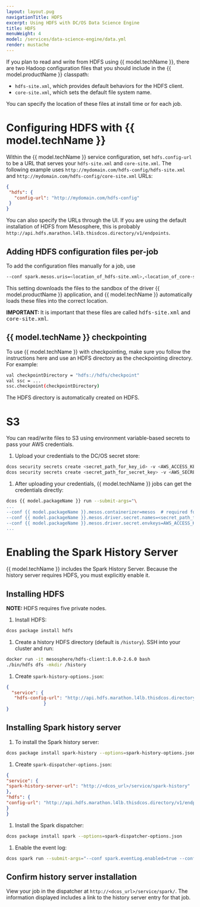```yaml
---
layout: layout.pug
navigationTitle: HDFS
excerpt: Using HDFS with DC/OS Data Science Engine
title: HDFS
menuWeight: 4
model: /services/data-science-engine/data.yml
render: mustache
---
```


If you plan to read and write from HDFS using {{ model.techName }}, there are two Hadoop configuration files that you should include in the {{ model.productName }} classpath:

- `hdfs-site.xml`, which provides default behaviors for the HDFS client.
- `core-site.xml`, which sets the default file system name.

You can specify the location of these files at install time or for each job.

# Configuring HDFS with {{ model.techName }}

Within the {{ model.techName }} service configuration, set `hdfs.config-url` to be a URL that serves your `hdfs-site.xml` and `core-site.xml`. The following example uses `http://mydomain.com/hdfs-config/hdfs-site.xml` and `http://mydomain.com/hdfs-config/core-site.xml` URLs:

```json
{
 "hdfs": {
   "config-url": "http://mydomain.com/hdfs-config"
 }
}
```
You can also specify the URLs through the UI. If you are using the default installation of HDFS from Mesosphere, this is probably `http://api.hdfs.marathon.l4lb.thisdcos.directory/v1/endpoints`.

## Adding HDFS configuration files per-job
To add the configuration files manually for a job, use 

```bash
--conf spark.mesos.uris=<location_of_hdfs-site.xml>,<location_of_core-site.xml>
```

This setting downloads the files to the sandbox of the driver {{ model.productName }} application, and {{ model.techName }} automatically loads these files into the correct location.

<p class="message--important"><strong>IMPORTANT: </strong>It is important that these files are called <tt>hdfs-site.xml</tt> and <tt>core-site.xml</tt>.</p>

## {{ model.techName }} checkpointing
To use {{ model.techName }} with checkpointing, make sure you follow the instructions here and use an HDFS directory as the checkpointing directory. For example:

```bash
val checkpointDirectory = "hdfs://hdfs/checkpoint"
val ssc = ...
ssc.checkpoint(checkpointDirectory)
```
The HDFS directory is automatically created on HDFS. 
<!-- The {{ model.techName }} streaming app will work from checkpointed data, even in the event of an application restarts or failure. -->

# S3

You can read/write files to S3 using environment variable-based secrets to pass your AWS credentials.

1. Upload your credentials to the DC/OS secret store:

```bash
dcos security secrets create <secret_path_for_key_id> -v <AWS_ACCESS_KEY_ID>
dcos security secrets create <secret_path_for_secret_key> -v <AWS_SECRET_ACCESS_KEY>
```

1. After uploading your credentials, {{ model.techName }} jobs can get the credentials directly:

```bash
dcos {{ model.packageName }} run --submit-args="\
...
--conf {{ model.packageName }}.mesos.containerizer=mesos  # required for secrets
--conf {{ model.packageName }}.mesos.driver.secret.names=<secret_path_for_key_id>,<secret_path_for_secret_key>
--conf {{ model.packageName }}.mesos.driver.secret.envkeys=AWS_ACCESS_KEY_ID,AWS_SECRET_ACCESS_KEY
...
```


# Enabling the Spark History Server

{{ model.techName }} includes the Spark History Server. Because the history server requires HDFS, you must explicitly enable it.

## Installing HDFS

<p class="message--note"><strong>NOTE: </strong>HDFS requires five private nodes.</p>

1. Install HDFS:

```bash
dcos package install hdfs
```

1. Create a history HDFS directory (default is `/history`). SSH into your cluster and run:

```bash
docker run -it mesosphere/hdfs-client:1.0.0-2.6.0 bash
./bin/hdfs dfs -mkdir /history
```

1. Create `spark-history-options.json`:

```json
{
  "service": {
   "hdfs-config-url": "http://api.hdfs.marathon.l4lb.thisdcos.directory/v1/endpoints"
              }
}
```

## Installing Spark history server

1. To install the Spark history server:

```bash
dcos package install spark-history --options=spark-history-options.json
```

1. Create `spark-dispatcher-options.json`:

```json
{
"service": {
"spark-history-server-url": "http://<dcos_url>/service/spark-history"
},
"hdfs": {
"config-url": "http://api.hdfs.marathon.l4lb.thisdcos.directory/v1/endpoints"
}
}
```

1. Install the Spark dispatcher:

```bash
dcos package install spark --options=spark-dispatcher-options.json
```

1. Enable the event log:

```bash
dcos spark run --submit-args="--conf spark.eventLog.enabled=true --conf spark.eventLog.dir=hdfs://hdfs/history ... --class MySampleClass  http://external.website/mysparkapp.jar"
```

## Confirm history server installation
View your job in the dispatcher at `http://<dcos_url>/service/spark/`. The information displayed includes a link to the history server entry for that job.
